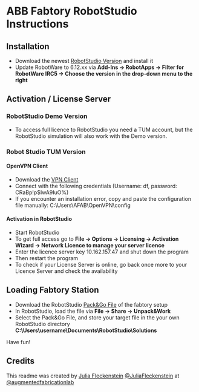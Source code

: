 # ABB Fabtory RobotStudio Instructions

## Installation

* Download the newest [RobotStudio Version](https://new.abb.com/products/robotics/de/robotstudio/downloads) and install it
* Update RobotWare to 6.12.xx via **Add-Ins -> RobotApps -> Filter for RobotWare **IRC5** -> Choose the version in the drop-down menu to the right**

## Activation / License Server 

### RobotStudio Demo Version
* To access full licence to RobotStudio you need a TUM account, but the RobotStudio simulation will also work with the Demo version.

### Robot Studio TUM Version

#### OpenVPN Client

* Download the [VPN Client](data/openVPN) 
* Connect with the following credentials (Username: df, password: CRaBp!p$IwA9IuO%)
* If you encounter an installation error, copy and paste the configuration file manually:  C:\Users\AFAB\OpenVPN\config

#### Activation in RobotStudio

* Start RobotStudio
* To get full access go to **File -> Options -> Licensing -> Activation Wizard -> Network Licence to manage your server licence**   
* Enter the licence server key 10.162.157.47 and shut down the program
* Then restart the program
* To check if your License Server is online, go back once more to your Licence Server and check the availability

## Loading Fabtory Station

* Download the RobotStudio [Pack&Go File](https://drive.google.com/drive/folders/1p_he4GqPH-pw7OSO1jV9Rtm2k0KBjeF4?usp=sharing) of the fabtory setup
* In RobotStudio, load the file via **File -> Share -> Unpack&Work**
* Select the Pack&Go File, and store your target file in the your own RobotStudio directory **C:\Users\username\Documents\RobotStudio\Solutions**

Have fun!

## Credits
This readme was created by [Julia Fleckenstein](julia.fleckenstein@tum.de) [@JuliaFleckenstein](https://github.com/JuliaFleckenstein) at [@augmentedfabricationlab](https://github.com/augmentedfabricationlab)

